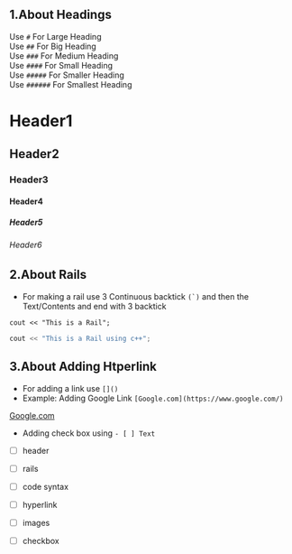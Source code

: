 ## 1.About Headings

Use   ```#```       For Large Heading <br />
Use   ```##```      For Big Heading <br />
Use   ```###```     For Medium Heading  <br />
Use   ```####```    For Small Heading <br />
Use   ```#####```   For Smaller Heading <br />
Use   ```######```  For Smallest Heading <br />

# Header1 
## Header2
### Header3
#### Header4
##### Header5
###### Header6

## 2.About Rails

- For making a rail use 3 Continuous backtick ```(`)``` and then the Text/Contents and end with 3 backtick

```
cout << "This is a Rail";
```

```cpp
cout << "This is a Rail using c++";
```

## 3.About Adding Htperlink

- For adding a link use ```[]()``` 
- Example: Adding Google Link
```[Google.com](https://www.google.com/)```

[Google.com](https://www.google.com/)

- Adding check box using ```- [ ] Text```
- [ ] header
- [ ] rails
- [ ] code syntax
- [ ] hyperlink
- [ ] images
- [ ] checkbox

